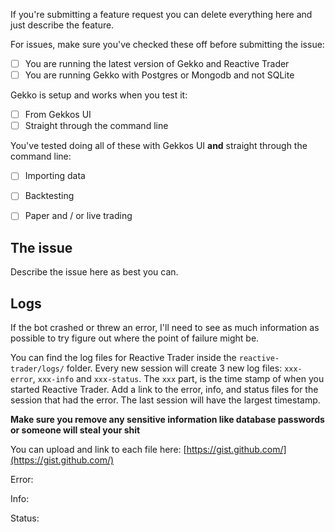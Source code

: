 If you're submitting a feature request you can delete everything here and just describe the feature.

For issues, make sure you've checked these off before submitting the issue:

- [ ] You are running the latest version of Gekko and Reactive Trader
- [ ] You are running Gekko with Postgres or Mongodb and not SQLite

Gekko is setup and works when you test it:
- [ ] From Gekkos UI
- [ ] Straight through the command line

You've tested doing all of these with Gekkos UI **and** straight through the command line:
- [ ] Importing data
- [ ] Backtesting
- [ ] Paper and / or live trading


## The issue

Describe the issue here as best you can.


## Logs

If the bot crashed or threw an error, I'll need to see as much information as possible to try figure out where the point of failure might be.

You can find the log files for Reactive Trader inside the `reactive-trader/logs/` folder. Every new session will create 3 new log files: `xxx-error`, `xxx-info` and `xxx-status`. The `xxx` part, is the time stamp of when you started Reactive Trader. Add a link to the error, info, and status files for the session that had the error. The last session will have the largest timestamp.

**Make sure you remove any sensitive information like database passwords or someone will steal your shit**

You can upload and link to each file here: [https://gist.github.com/](https://gist.github.com/)

Error:

Info:

Status:
